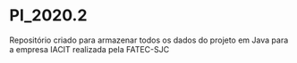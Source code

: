 # PI_2020.2
Repositório criado para armazenar todos os dados do projeto em Java para a empresa IACIT realizada pela FATEC-SJC
